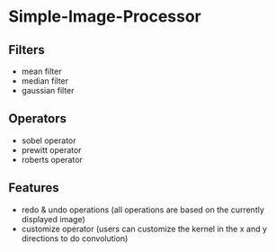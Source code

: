 # Simple-Image-Processor


## Filters

- mean filter
- median filter
- gaussian filter

## Operators

- sobel operator
- prewitt operator
- roberts operator

## Features

- redo & undo operations (all operations are based on the currently displayed image)
- customize operator (users can customize the kernel in the x and y directions to do convolution)
